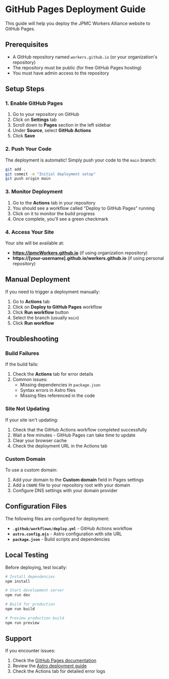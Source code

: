 # GitHub Pages Deployment Guide

This guide will help you deploy the JPMC Workers Alliance website to GitHub Pages.

## Prerequisites

- A GitHub repository named `workers.github.io` (or your organization's repository)
- The repository must be public (for free GitHub Pages hosting)
- You must have admin access to the repository

## Setup Steps

### 1. Enable GitHub Pages

1. Go to your repository on GitHub
2. Click on **Settings** tab
3. Scroll down to **Pages** section in the left sidebar
4. Under **Source**, select **GitHub Actions**
5. Click **Save**

### 2. Push Your Code

The deployment is automatic! Simply push your code to the `main` branch:

```bash
git add .
git commit -m "Initial deployment setup"
git push origin main
```

### 3. Monitor Deployment

1. Go to the **Actions** tab in your repository
2. You should see a workflow called "Deploy to GitHub Pages" running
3. Click on it to monitor the build progress
4. Once complete, you'll see a green checkmark

### 4. Access Your Site

Your site will be available at:
- **https://jpmcWorkers.github.io** (if using organization repository)
- **https://[your-username].github.io/workers.github.io** (if using personal repository)

## Manual Deployment

If you need to trigger a deployment manually:

1. Go to **Actions** tab
2. Click on **Deploy to GitHub Pages** workflow
3. Click **Run workflow** button
4. Select the branch (usually `main`)
5. Click **Run workflow**

## Troubleshooting

### Build Failures

If the build fails:

1. Check the **Actions** tab for error details
2. Common issues:
   - Missing dependencies in `package.json`
   - Syntax errors in Astro files
   - Missing files referenced in the code

### Site Not Updating

If your site isn't updating:

1. Check that the GitHub Actions workflow completed successfully
2. Wait a few minutes - GitHub Pages can take time to update
3. Clear your browser cache
4. Check the deployment URL in the Actions tab

### Custom Domain

To use a custom domain:

1. Add your domain to the **Custom domain** field in Pages settings
2. Add a `CNAME` file to your repository root with your domain
3. Configure DNS settings with your domain provider

## Configuration Files

The following files are configured for deployment:

- **`.github/workflows/deploy.yml`** - GitHub Actions workflow
- **`astro.config.mjs`** - Astro configuration with site URL
- **`package.json`** - Build scripts and dependencies

## Local Testing

Before deploying, test locally:

```bash
# Install dependencies
npm install

# Start development server
npm run dev

# Build for production
npm run build

# Preview production build
npm run preview
```

## Support

If you encounter issues:

1. Check the [GitHub Pages documentation](https://docs.github.com/en/pages)
2. Review the [Astro deployment guide](https://docs.astro.build/en/guides/deploy/github/)
3. Check the Actions tab for detailed error logs 